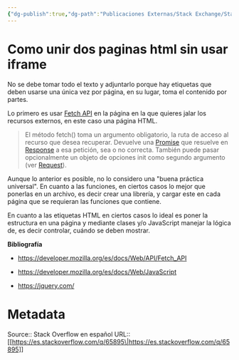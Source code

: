 ```yaml
---
{"dg-publish":true,"dg-path":"Publicaciones Externas/Stack Exchange/Stack Overflow en español/es.stackoverflow.com-65895.md","permalink":"/publicaciones-externas/stack-exchange/stack-overflow-en-espanol/es-stackoverflow-com-65895/","title":"Como unir dos paginas html sin usar iframe","hide":true,"noteIcon":"default","created":"2024-04-03T12:49:10.626-06:00","updated":"2024-04-05T16:43:50.267-06:00"}
---
```


# Como unir dos paginas html sin usar iframe

No se debe tomar todo el texto y adjuntarlo porque hay etiquetas que deben usarse una única vez por página, en su lugar, toma el contenido por partes.

Lo primero es usar [Fetch API][1] en la página en la que quieres jalar los recursos externos, en este caso una página HTML.

> El método fetch() toma un argumento obligatorio, la ruta de acceso al recurso que desea recuperar. Devuelve una [Promise][2] que resuelve en [Response][3] a esa petición, sea o no correcta. También puede pasar opcionalmente un objeto de opciones init como segundo argumento (ver [Request][4]).

Aunque lo anterior es posible, no lo considero una "buena práctica universal". En cuanto a las funciones, en ciertos casos lo mejor que ponerlas en un archivo, es decir crear una librería, y cargar este en cada página que se requieran las funciones que contiene.

En cuanto a las etiquetas HTML en ciertos casos lo ideal es poner la estructura en una página y mediante clases y/o JavaScript manejar la lógica de, es decir controlar, cuándo se deben mostrar.

**Bibliografía**  

- https://developer.mozilla.org/es/docs/Web/API/Fetch_API
- https://developer.mozilla.org/es/docs/Web/JavaScript
- https://jquery.com/


  [1]: https://developer.mozilla.org/es/docs/Web/API/Fetch_API
  [2]: https://developer.mozilla.org/es/docs/Web/API/Promise
  [3]: https://developer.mozilla.org/es/docs/Web/API/Response
  [4]: https://developer.mozilla.org/es/docs/Web/API/Request

# Metadata
Source:: Stack Overflow en español
URL:: [[https://es.stackoverflow.com/q/65895\|https://es.stackoverflow.com/q/65895]]

